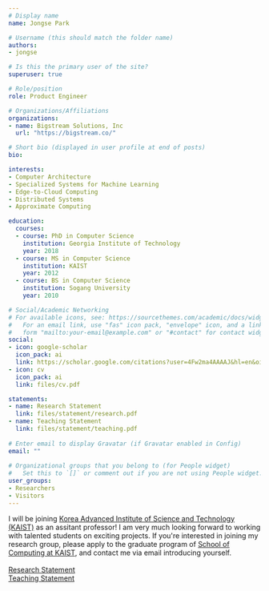 ```yaml
---
# Display name
name: Jongse Park 

# Username (this should match the folder name)
authors:
- jongse

# Is this the primary user of the site?
superuser: true

# Role/position
role: Product Engineer  

# Organizations/Affiliations
organizations:
- name: Bigstream Solutions, Inc 
  url: "https://bigstream.co/"

# Short bio (displayed in user profile at end of posts)
bio:  

interests:
- Computer Architecture 
- Specialized Systems for Machine Learning 
- Edge-to-Cloud Computing
- Distributed Systems
- Approximate Computing

education:
  courses:
  - course: PhD in Computer Science 
    institution: Georgia Institute of Technology 
    year: 2018
  - course: MS in Computer Science 
    institution: KAIST 
    year: 2012
  - course: BS in Computer Science  
    institution: Sogang University 
    year: 2010

# Social/Academic Networking
# For available icons, see: https://sourcethemes.com/academic/docs/widgets/#icons
#   For an email link, use "fas" icon pack, "envelope" icon, and a link in the
#   form "mailto:your-email@example.com" or "#contact" for contact widget.
social:
- icon: google-scholar
  icon_pack: ai
  link: https://scholar.google.com/citations?user=4Fw2ma4AAAAJ&hl=en&oi=ao 
- icon: cv
  icon_pack: ai
  link: files/cv.pdf

statements:
- name: Research Statement
  link: files/statement/research.pdf
- name: Teaching Statement
  link: files/statement/teaching.pdf
  
# Enter email to display Gravatar (if Gravatar enabled in Config)
email: ""
  
# Organizational groups that you belong to (for People widget)
#   Set this to `[]` or comment out if you are not using People widget.  
user_groups:
- Researchers
- Visitors
---
```


I will be joining <a href="https://www.kaist.ac.kr/">Korea Advanced Institute of Science and Technology (KAIST)</a> as an assitant professor! 
I am very much looking forward to working with talented students on exciting projects. 
If you're interested in joining my research group, please apply to the graduate program of <a href="https://cs.kaist.ac.kr/">School of Computing at KAIST</a>, and contact me via email introducing yourself.<br><br>
<a href="files/statements/research.pdf">Research Statement</a><br>
<a href="files/statements/teaching.pdf">Teaching Statement</a>
